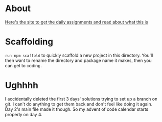 
# About

[Here's the site to get the daily assignments and read about what this is](https://adventofcode.com/2022)

# Scaffolding

`run npm scaffold` to quickly scaffold a new project in this directory. You'll then want to rename the directory and package name it makes, then you can get to coding.

# Ughhhh

I accidentally deleted the first 3 days' solutions trying to set up a branch on git. I can't do anything to get them back and don't feel like doing it again. Day 2's main file made it though. So my advent of code calendar starts properly on day 4.
